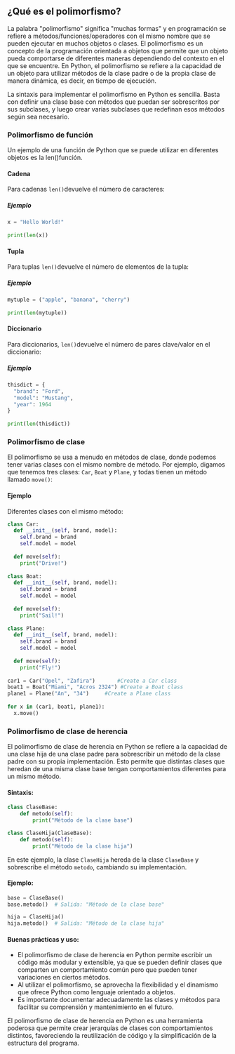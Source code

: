 ## **¿Qué es el polimorfismo?**

La palabra "polimorfismo" significa "muchas formas" y en programación se refiere a  métodos/funciones/operadores con el mismo nombre que se pueden ejecutar en  muchos objetos o clases. El polimorfismo es un concepto de la programación  orientada a objetos que permite que un objeto pueda comportarse de diferentes maneras dependiendo del contexto en el que se encuentre. En Python, el  polimorfismo se refiere a la capacidad de un objeto para utilizar métodos de la clase  padre o de la propia clase de manera dinámica, es decir, en tiempo de ejecución. 

La sintaxis para implementar el polimorfismo en Python es sencilla. Basta con definir una clase base con métodos que puedan ser sobrescritos por sus subclases, y luego  crear varias subclases que redefinan esos métodos según sea necesario.

### Polimorfismo de función 
 
Un ejemplo de una función de Python que se puede utilizar en diferentes objetos es la len()función. 
 
#### Cadena 

Para cadenas `len()`devuelve el número de caracteres: 
##### Ejemplo  
```python
x = "Hello World!" 
 
print(len(x)) 
``` 
#### Tupla 

Para tuplas `len()`devuelve el número de elementos de la tupla: 

##### Ejemplo 
```python
mytuple = ("apple", "banana", "cherry") 
 
print(len(mytuple)) 
``` 
#### Diccionario 

Para diccionarios, `len()`devuelve el número de pares clave/valor en el diccionario: 
##### Ejemplo
```python 
thisdict = { 
  "brand": "Ford", 
  "model": "Mustang", 
  "year": 1964 
} 
 
print(len(thisdict))
```

### Polimorfismo de clase 
 
El polimorfismo se usa a menudo en métodos de clase, donde podemos tener varias  clases con el mismo nombre de método. 
Por ejemplo, digamos que tenemos tres clases: `Car`, `Boat` y `Plane`, y todas tienen un método llamado `move()`:

#### Ejemplo 
Diferentes clases con el mismo método: 
```python
class Car: 
  def __init__(self, brand, model): 
    self.brand = brand 
    self.model = model 
 
  def move(self): 
    print("Drive!") 
 
class Boat: 
  def __init__(self, brand, model): 
    self.brand = brand 
    self.model = model 
 
  def move(self): 
    print("Sail!") 
 
class Plane: 
  def __init__(self, brand, model): 
    self.brand = brand 
    self.model = model 
 
  def move(self): 
    print("Fly!") 
 
car1 = Car("Opel", "Zafira")       #Create a Car class 
boat1 = Boat("Miami", "Acros 2324") #Create a Boat class 
plane1 = Plane("An", "34")     #Create a Plane class 
 
for x in (car1, boat1, plane1): 
  x.move() 
```

###  Polimorfismo de clase de herencia
 
El polimorfismo de clase de herencia en Python se refiere a la capacidad de una clase hija de una clase padre para sobrescribir un método de la clase padre con su propia implementación. Esto permite que distintas clases que heredan de una misma clase base tengan comportamientos diferentes para un mismo método.

#### Sintaxis:

```python
class ClaseBase:
    def metodo(self):
        print("Método de la clase base")

class ClaseHija(ClaseBase):
    def metodo(self):
        print("Método de la clase hija")
```

En este ejemplo, la clase `ClaseHija` hereda de la clase `ClaseBase` y sobrescribe el método `metodo`, cambiando su implementación.

#### Ejemplo:

```python
base = ClaseBase()
base.metodo()  # Salida: "Método de la clase base"

hija = ClaseHija()
hija.metodo()  # Salida: "Método de la clase hija"
```

#### Buenas prácticas y uso:

- El polimorfismo de clase de herencia en Python permite escribir un código más modular y extensible, ya que se pueden definir clases que comparten un comportamiento común pero que pueden tener variaciones en ciertos métodos.
- Al utilizar el polimorfismo, se aprovecha la flexibilidad y el dinamismo que ofrece Python como lenguaje orientado a objetos.
- Es importante documentar adecuadamente las clases y métodos para facilitar su comprensión y mantenimiento en el futuro.

El polimorfismo de clase de herencia en Python es una herramienta poderosa que permite crear jerarquías de clases con comportamientos distintos, favoreciendo la reutilización de código y la simplificación de la estructura del programa.